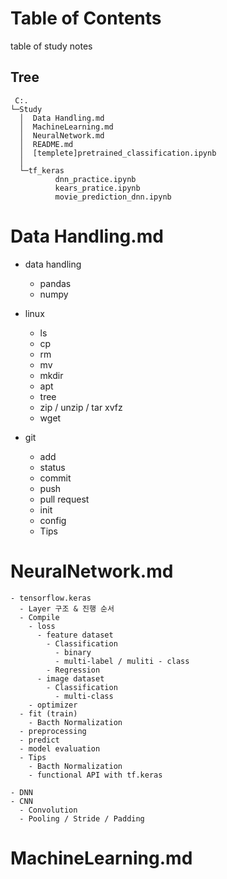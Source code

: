 # Table of Contents
table of study notes


## Tree
     C:.
    └─Study
      │  Data Handling.md
      │  MachineLearning.md
      │  NeuralNetwork.md
      │  README.md
      │  [templete]pretrained_classification.ipynb
      │
      └─tf_keras
              dnn_practice.ipynb
              kears_pratice.ipynb
              movie_prediction_dnn.ipynb







# Data Handling.md
  - data handling
    - pandas
    - numpy
  - linux
    - ls
    - cp
    - rm
    - mv
    - mkdir
    - apt
    - tree
    - zip / unzip / tar xvfz
    - wget


  - git
    - add
    - status
    - commit
    - push
    - pull request
    - init
    - config
    - Tips





# NeuralNetwork.md
    - tensorflow.keras
      - Layer 구조 & 진행 순서
      - Compile
        - loss 
          - feature dataset
            - Classification
              - binary
              - multi-label / muliti - class
            - Regression
          - image dataset
            - Classification
              - multi-class
        - optimizer
      - fit (train)
        - Bacth Normalization
      - preprocessing
      - predict
      - model evaluation
      - Tips
        - Bacth Normalization
        - functional API with tf.keras
    
    - DNN
    - CNN
      - Convolution
      - Pooling / Stride / Padding
  

# MachineLearning.md

